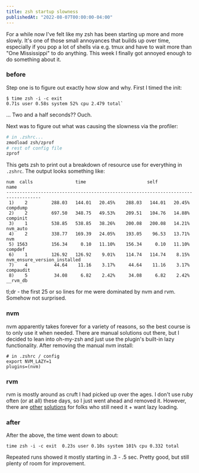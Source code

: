 ```yaml
---
title: zsh startup slowness
publishedAt: "2022-08-07T00:00:00-04:00"
---
```


For a while now I've felt like my zsh has been starting up more and more slowly. It's one of those small annoyances that
builds up over time, especially if you pop a lot of shells via e.g. tmux and have to wait more than "One Mississippi" to
do anything.  This week I finally got annoyed enough to do something about it.

### before

Step one is to figure out exactly how slow and why.  First I timed the init:

```
$ time zsh -i -c exit
0.71s user 0.58s system 52% cpu 2.479 total`
```

... Two and a half seconds??  Ouch.

Next was to figure out what was causing the slowness via the profiler:

```sh
# in .zshrc...
zmodload zsh/zprof
# rest of config file
zprof
```

This gets zsh to print out a breakdown of resource use for everything in `.zshrc`.  The output looks something like:

```
num  calls                time                       self            name
-----------------------------------------------------------------------------------
 1)    2         288.03   144.01   20.45%    288.03   144.01   20.45%  compdump
 2)    2         697.50   348.75   49.53%    209.51   104.76   14.88%  compinit
 3)    1         538.85   538.85   38.26%    200.08   200.08   14.21%  nvm_auto
 4)    2         338.77   169.39   24.05%    193.05    96.53   13.71%  nvm
 5) 1563         156.34     0.10   11.10%    156.34     0.10   11.10%  compdef
 6)    1         126.92   126.92    9.01%    114.74   114.74    8.15%  nvm_ensure_version_installed
 7)    4          44.64    11.16    3.17%     44.64    11.16    3.17%  compaudit
 8)    5          34.08     6.82    2.42%     34.08     6.82    2.42%  __rvm_db
```

tl;dr - the first 25 or so lines for me were dominated by nvm and rvm.  Somehow not surprised.

### nvm

nvm apparently takes forever for a variety of reasons, so the best course is to only use it when needed.  There are
manual solutions out there, but I decided to lean into oh-my-zsh and just use the plugin's built-in lazy functionality.
After removing the manual nvm install:

```
# in .zshrc / config
export NVM_LAZY=1
plugins=(nvm)
```

### rvm

rvm is mostly around as cruft I had picked up over the ages.  I don't use ruby often (or at all) these days, so I just
went ahead and removed it.  However, there are [other](https://github.com/FrederickGeek8/zsh-rvm-lazy)
[solutions](https://github.com/gowda/lazy-load.sh) for folks who still need it + want lazy loading.

### after

After the above, the time went down to about:

```
time zsh -i -c exit  0.23s user 0.10s system 101% cpu 0.332 total
```

Repeated runs showed it mostly starting in .3 - .5 sec.  Pretty good, but still plenty of room for improvement.
